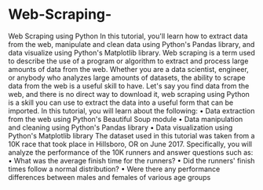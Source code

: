 # Web-Scraping-
Web Scraping using Python In this tutorial, you'll learn how to extract data from the web, manipulate and clean data using Python's Pandas library, and data visualize using Python's Matplotlib library. Web scraping is a term used to describe the use of a program or algorithm to extract and process large amounts of data from the web. Whether you are a data scientist, engineer, or anybody who analyzes large amounts of datasets, the ability to scrape data from the web is a useful skill to have. Let's say you find data from the web, and there is no direct way to download it, web scraping using Python is a skill you can use to extract the data into a useful form that can be imported.  In this tutorial, you will learn about the following:  • Data extraction from the web using Python's Beautiful Soup module  • Data manipulation and cleaning using Python's Pandas library  • Data visualization using Python's Matplotlib library  The dataset used in this tutorial was taken from a 10K race that took place in Hillsboro, OR on June 2017. Specifically, you will analyze the performance of the 10K runners and answer questions such as:  • What was the average finish time for the runners?  • Did the runners' finish times follow a normal distribution?  • Were there any performance differences between males and females of various age groups
